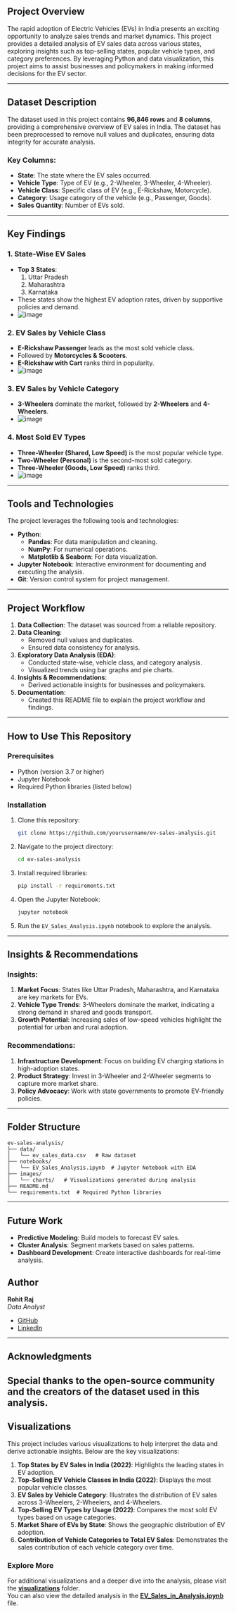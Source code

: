 ## Project Overview

The rapid adoption of Electric Vehicles (EVs) in India presents an exciting opportunity to analyze sales trends and market dynamics. This project provides a detailed analysis of EV sales data across various states, exploring insights such as top-selling states, popular vehicle types, and category preferences. By leveraging Python and data visualization, this project aims to assist businesses and policymakers in making informed decisions for the EV sector.

---

## Dataset Description

The dataset used in this project contains **96,846 rows** and **8 columns**, providing a comprehensive overview of EV sales in India. The dataset has been preprocessed to remove null values and duplicates, ensuring data integrity for accurate analysis.

### Key Columns:
- **State**: The state where the EV sales occurred.
- **Vehicle Type**: Type of EV (e.g., 2-Wheeler, 3-Wheeler, 4-Wheeler).
- **Vehicle Class**: Specific class of EV (e.g., E-Rickshaw, Motorcycle).
- **Category**: Usage category of the vehicle (e.g., Passenger, Goods).
- **Sales Quantity**: Number of EVs sold.

---

## Key Findings

### 1. State-Wise EV Sales
- **Top 3 States**: 
  1. Uttar Pradesh
  2. Maharashtra
  3. Karnataka
- These states show the highest EV adoption rates, driven by supportive policies and demand.
- ![image](https://github.com/user-attachments/assets/a3ba35aa-dbc5-4856-91b2-d4bedd0f0fa9)

  
### 2. EV Sales by Vehicle Class
- **E-Rickshaw Passenger** leads as the most sold vehicle class.
- Followed by **Motorcycles & Scooters**.
- **E-Rickshaw with Cart** ranks third in popularity.
- ![image](https://github.com/user-attachments/assets/8af3b85d-1d55-4f49-863f-cdfaede73514)


### 3. EV Sales by Vehicle Category
- **3-Wheelers** dominate the market, followed by **2-Wheelers** and **4-Wheelers**.
- ![image](https://github.com/user-attachments/assets/4ba74a44-d6c1-4cd2-83b2-99e69afb507b)


### 4. Most Sold EV Types
- **Three-Wheeler (Shared, Low Speed)** is the most popular vehicle type.
- **Two-Wheeler (Personal)** is the second-most sold category.
- **Three-Wheeler (Goods, Low Speed)** ranks third.
- ![image](https://github.com/user-attachments/assets/17343e6a-c1c7-4e4c-8a82-9b47ee7288f6)


---

## Tools and Technologies

The project leverages the following tools and technologies:

- **Python**: 
  - **Pandas**: For data manipulation and cleaning.
  - **NumPy**: For numerical operations.
  - **Matplotlib & Seaborn**: For data visualization.
- **Jupyter Notebook**: Interactive environment for documenting and executing the analysis.
- **Git**: Version control system for project management.

---

## Project Workflow

1. **Data Collection**: The dataset was sourced from a reliable repository.
2. **Data Cleaning**: 
   - Removed null values and duplicates.
   - Ensured data consistency for analysis.
3. **Exploratory Data Analysis (EDA)**:
   - Conducted state-wise, vehicle class, and category analysis.
   - Visualized trends using bar graphs and pie charts.
4. **Insights & Recommendations**:
   - Derived actionable insights for businesses and policymakers.
5. **Documentation**:
   - Created this README file to explain the project workflow and findings.

---

## How to Use This Repository

### Prerequisites
- Python (version 3.7 or higher)
- Jupyter Notebook
- Required Python libraries (listed below)

### Installation

1. Clone this repository:
   ```bash
   git clone https://github.com/yourusername/ev-sales-analysis.git
   ```

2. Navigate to the project directory:
   ```bash
   cd ev-sales-analysis
   ```

3. Install required libraries:
   ```bash
   pip install -r requirements.txt
   ```

4. Open the Jupyter Notebook:
   ```bash
   jupyter notebook
   ```

5. Run the `EV_Sales_Analysis.ipynb` notebook to explore the analysis.

---

## Insights & Recommendations

### Insights:
1. **Market Focus**: States like Uttar Pradesh, Maharashtra, and Karnataka are key markets for EVs.
2. **Vehicle Type Trends**: 3-Wheelers dominate the market, indicating a strong demand in shared and goods transport.
3. **Growth Potential**: Increasing sales of low-speed vehicles highlight the potential for urban and rural adoption.

### Recommendations:
1. **Infrastructure Development**: Focus on building EV charging stations in high-adoption states.
2. **Product Strategy**: Invest in 3-Wheeler and 2-Wheeler segments to capture more market share.
3. **Policy Advocacy**: Work with state governments to promote EV-friendly policies.

---

## Folder Structure

```plaintext
ev-sales-analysis/
├── data/
│   └── ev_sales_data.csv   # Raw dataset
├── notebooks/
│   └── EV_Sales_Analysis.ipynb  # Jupyter Notebook with EDA
├── images/
│   └── charts/   # Visualizations generated during analysis
├── README.md
└── requirements.txt  # Required Python libraries
```

---

## Future Work

- **Predictive Modeling**: Build models to forecast EV sales.
- **Cluster Analysis**: Segment markets based on sales patterns.
- **Dashboard Development**: Create interactive dashboards for real-time analysis.



## Author

**Rohit Raj**  
*Data Analyst*  
- [GitHub](https://github.com/RohitRa200)  
- [LinkedIn](https://www.linkedin.com/in/rohitrajanalyticsmind/)

---

## Acknowledgments

Special thanks to the open-source community and the creators of the dataset used in this analysis.
---

## Visualizations

This project includes various visualizations to help interpret the data and derive actionable insights. Below are the key visualizations:

1. **Top States by EV Sales in India (2022)**: Highlights the leading states in EV adoption.
2. **Top-Selling EV Vehicle Classes in India (2022)**: Displays the most popular vehicle classes.
3. **EV Sales by Vehicle Category**: Illustrates the distribution of EV sales across 3-Wheelers, 2-Wheelers, and 4-Wheelers.
4. **Top-Selling EV Types by Usage (2022)**: Compares the most sold EV types based on usage categories.
5. **Market Share of EVs by State**: Shows the geographic distribution of EV adoption.
6. **Contribution of Vehicle Categories to Total EV Sales**: Demonstrates the sales contribution of each vehicle category over time.

### Explore More
For additional visualizations and a deeper dive into the analysis, please visit the **[visualizations](https://github.com/RohitRa200/EV-Sales-Analysis-India/tree/main/visualization)** folder.  
You can also view the detailed analysis in the **[EV_Sales_in_Analysis.ipynb](https://github.com/RohitRa200/EV-Sales-Analysis-India/blob/main/ev_sales_in_India.Ipynb)** file.

